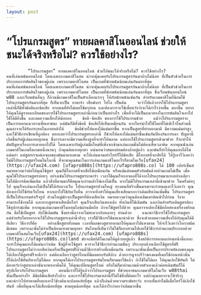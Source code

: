 ```yaml
---
layout: post
---
```



# “โปรแกรมสูตร” ทายผลคาสิโนออนไลน์ ช่วยให้ชนะได้จริงหรือไม่? ควรใช้อย่างไร?
  			“โปรแกรมสูตร” ทายผลคาสิโนออนไลน์ ช่วยให้ชนะได้จริงหรือไม่? ควรใช้อย่างไร?  							  					คนที่เล่นพนันออนไลน์ โดยเฉพาะเกมคาสิโนสด น่าจะคุ้นเคยกับโปรแกรมสูตรกันมาบ้างไม่น้อย ที่เป็นตัวช่วยในการประกอบการตัดสินใจของผู้เล่น เพราะเกมคาสิโนสด เป็นเกมที่นักพนันนิยมเล่นกันมากที่สุด 				  			  			  					  									    				  				  					  						 คนที่เล่นพนันออนไลน์ โดยเฉพาะเกมคาสิโนสด น่าจะคุ้นเคยกับโปรแกรมสูตรกันมาบ้างไม่น้อย ที่เป็นตัวช่วยในการประกอบการตัดสินใจของผู้เล่น เพราะเกมคาสิโนสด เป็นเกมที่นักพนันนิยมเล่นกันมากที่สุด ซึ่งเว็บพนันออนไลน์ w88 และเว็บพนันอื่นๆ ก็ล้วนมีเกมคาสิโนเป็นตัวเลือกแรกๆ ให้กับนักพนันเช่นกัน สำหรับเกมคาสิโนที่นิยมใช้โปรแกรมสูตรกันมากที่สุด ก็เห็นจะเป็น บาคาร่า เสือมังกร ไฮโล เป็นต้น    จะว่าไปแล้วการใช้โปรแกรมสูตรเหล่านี้ก็มีทั้งข้อดีและข้อเสีย หากคนที่ยังไม่เคยใช้มาก่อน และต้องการจะใช้เพื่อหวังว่าจะได้กำไรง่ายขึ้น มากขึ้น อยากให้คุณได้ดูรายละเอียดของการใช้โปรแกรมสูตรเหล่านี้ก่อนว่าเป็นอย่างไร เพื่อที่จะได้เป็นแนวทางในการตัดสินใจเอาไปใช้ได้ดียิ่งขึ้น และลดความเสี่ยงให้น้อยลง    ข้อดี-ข้อเสีย ของการใช้โปรแกรมช่วย    แม้ว่าโปรแกรมสูตรจะเป็นการบอกแนวทางเพื่อเอาชนะ แต่มันก็มีทั้งข้อดี ข้อเสียให้เห็นเหมือนกัน หากใครนำไปใช้โดยที่ไม่เข้าใจในส่วนนี้ คุณอาจจะได้รับกระทบในภายหลังได้    ข้อดีช่วยให้แทงได้แม่นยำขึ้น หากเป็นสูตรที่ทำออกมาดี มีความแม่นยำสูง และใช้วิธีการเขียนที่ถูกต้อง บอกเลยว่าโปรแกรมสูตรเหล่านี้ ก็ช่วยให้แทงได้แม่นยำขึ้นเช่นกันป้องกันการเดา ปัญหานี้เกิดขึ้นกับผู้เล่นแทบทุกคน ซึ่งการเดาจะมีความเสี่ยงสูงที่จะทำให้พลาด แต่หากใช้โปรแกรมสูตรเข้ามาช่วย ก็จะทำให้ตัดปัญหาเรื่องการเดาออกไปได้ โดยเฉพาะกับผู้เล่นมือใหม่ที่เพิ่งจะเข้ามาเล่นเกมนั้นไม่ต้องเสียเวลาคิด หากคุณนั่งเล่นเกมคาสิโนเกมใดเกมหนึ่งนานๆ ถ้าคุณคิดเองทุกตา แน่นอนว่าสมองย่อมต้องล้าอยู่แล้ว และมันก็ทำให้คุณแทงได้ไม่แม่นยำ แต่สูตรเราแค่เอาผลของมันมาแทงตาม จะให้เล่นนานเท่าไหร่ก็ได้ข้อเสีย มีโอกาสที่จะเสียได้ ให้รู้เอาไว้เลยว่า ไม่มีโปรแกรมสูตรไหนในโลกนี้ ที่จะพาคุณชนะในการเล่นเกมคาสิโนอะไรก็ตามในเว็บ[ufax24](https://ufax24.com) [ufapro888s](https://ufapro888s.co) ได้ 100 เปอร์เซ็นต์ หมายความว่าต่อให้คุณใช้สูตร คุณก็มีโอกาสที่จะเสียได้เหมือนกัน หรือแม้แต่หมดตัวกับมันด้วยอ่านเกมไม่เป็น เมื่อคุณใช้โปรแกรมสูตรบ่อยๆ อย่างเช่นโปรแกรมสูตรบาคาร่า เวลาใช้คุณก็จะเอาผลที่ได้จากโปรแกรมมาแทงอย่างเดียว ไม่ได้มีการคิดเพิ่มเติม แล้วสิ่งที่ตามมาก็คือคุณจะอ่านเค้าไพ่เองไม่เป็น หากไม่มีโปรแกรมเหล่านี้เข้ามาช่วย ในครั้งต่อๆ ไป คุณก็จะเล่นเองไม่เป็นใช้ได้กับบางเว็บ โปรแกรมสูตรส่วนใหญ่ ทางคนที่สร้างขึ้นมาเขาจะกำหนดเอาไว้เลยว่า คุณต้องเอาไปใช้กับเว็บไหน หากเอาไปใช้กับเว็บอื่น อาจจะยิ่งทำให้คุณเสี่ยงเสียมากกว่าเดิมเสียเงินเพิ่มขึ้น โปรแกรมสูตรที่เป็นโปรแกรมสำเร็จรูป ส่วนใหญ่มักจะเป็นสูตรที่ต้องเสียเงิน หมายความว่าคุณต้องเติมเครดิตเข้าไปก่อน จึงจะสามารถใช้งานได้ และหากสูตรพาเสียเมื่อไหร่ คุณก็จะเสียเงินสองเด้ง ทั้งเงินที่ใช้เดิมพัน และเงินสำหรับเติมสูตรต้องใช้อุปกรณ์เพิ่ม หากคุณเล่นเกมคาสิโนออนไลน์ผ่านมือถือ ถ้าจะใช้สูตรไปด้วย คุณอาจจะต้องใช้มือถือสองเครื่องพร้อมกัน คือใช้เปิดสูตร กับใช้เดิมพัน ซึ่งตรงนี้อาจจะไม่สะดวกกับหลายๆ ท่านด้วย    แนะนำวิธีการใช้โปรแกรมสูตร    แต่สำหรับใครอยากจะใช้โปรแกรมสูตรเหล่านี้จริงๆ เราก็มีวิธีการใช้มาแนะนำด้วย ซึ่งจะช่วยลดความเสี่ยงให้กับคุณได้ดีทีเดียว วิธีการก็คือ    อย่างเชื่อสูตรทั้งหมด เวลาที่ผลของสูตรออกมาให้คุณเอาไปแทงตาม ให้จำไว้เลยว่าโอกาสผิดมีเสมอ เพราะฉะนั้นไม่จำเป็นต้องแทงตามทุกตา อันไหนที่เห็นว่าไม่ใช่ก็แทงสวนไปเลยใช้วิธีการอ่านเกมประกอบด้วย เกมคาสิโนสดในเว็บ[ufax24](https://ufax24.com) [ufapro888s](https://ufapro888s.co)land มักจะมีสถิติในเกมให้ดูด้วยอยู่แล้ว ซึ่งสถิติการออกผลก่อนหน้านี่แหละ จะทำให้คุณแทงได้แม่นกว่าเดิม ซึ่งผู้ที่จะใช้สูตร ควรจะใช้วิธีการอ่านเกมนั้นๆ ประกอบด้วยเลือกใช้สูตรที่ฟรี โปรแกรมสูตรไม่ว่าจะเสียเงินหรือเป็นสูตรฟรีล้วนมีวิธีการสร้างที่เหมือนกัน เพราะฉะนั้นเพื่อเป็นการประหยัดงบของคุณ ให้เลือกใช้สูตรฟรีจะดีกว่า แค่ต้องเลือกว่าสูตรไหนที่มีผลตอบรับดีบ้าง ด้วยการดูจากรีวิวของคนที่เคยใช้ก่อนหน้านั้นก็ได้เลิกใช้ทันทีหากไม่ได้ผล หากคุณได้เอาโปรแกรมสูตรอันไหนก็ตามมาใช้แล้ว ถ้าใช้ไม่ได้ผล ให้คุณเลิกใช้ทันที ไม่ต้องหวังว่าสูตรเหล่านั้นจะพาเอาคืนได้ ให้คุณเปลี่ยนสูตรใหม่ หรือไม่ก็มาอ่านเกมด้วยตัวเองแล้วค่อยเดิมพันก็ได้    สรุปเกี่ยวกับโปรแกรมสูตร    ตอนนี้เราก็ได้รู้แล้วว่าโปรแกรมสูตร ที่ช่วยเอาชนะเกมคาสิโนในเว็บ w88thai นั้นเป็นอย่างไร มีข้อดีข้อเสียยังไงบ้าง และการใช้โปรแกรมเหล่านี้ก็ไม่ใช่สิ่งที่ผิดอะไร แต่ถ้าคุณอยากจะใช้จริงๆ แนะนำว่าให้ทำตามที่บอกเอาไว้ข้างต้นจะปลอดภัยที่สุด แล้วก็เล่นด้วยความระมัดระวัง หากเห็นท่าไม่ดีเมื่อไหร่ให้เลิกใช้ทันที เพื่อที่คุณจะได้เสี่ยงน้อยที่สุด ขาดทุนน้อยที่สุด และได้กำไรง่ายกว่าเดิมมากขึ้น 					  				    								  				